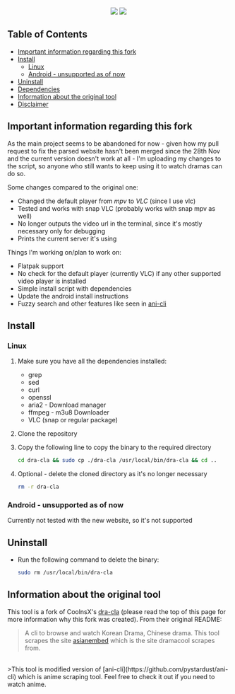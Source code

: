 <p align=center>
<br>
<img src="https://img.shields.io/badge/os-linux-orange">
<a href="https://github.com/fengbainuo"><img src="https://img.shields.io/badge/maintainer-fengbainuo-white"></a>

## Table of Contents
- [Important information regarding this fork](<Important information regarding this fork>)
- [Install](#Install)
  - [Linux](#Linux)
  - [Android - unsupported as of now](<Android - unsupported as of now>)
- [Uninstall](#Uninstall)
- [Dependencies](#Dependencies)
- [Information about the original tool](<Information about the original tool>)
- [Disclaimer](./disclaimer.md)

## Important information regarding this fork

As the main project seems to be abandoned for now - given how my pull request to fix the parsed website hasn't been merged since the 28th Nov and the current version doesn't work at all - I'm uploading my changes to the script, so anyone who still wants to keep using it to watch dramas can do so.

Some changes compared to the original one:
- Changed the default player from <i>mpv</i> to <i>VLC</i> (since I use vlc)
- Tested and works with snap VLC (probably works with snap mpv as well)
- No longer outputs the video url in the terminal, since it's mostly necessary only for debugging
- Prints the current server it's using


Things I'm working on/plan to work on:
- Flatpak support
- No check for the default player (currently VLC) if any other supported video player is installed
- Simple install script with dependencies
- Update the android install instructions
- Fuzzy search and other features like seen in [ani-cli](https://github.com/pystardust/ani-cli)

## Install

### Linux

1. Make sure you have all the dependencies installed:
    - grep
    - sed
    - curl
    - openssl
    - aria2 - Download manager
    - ffmpeg - m3u8 Downloader
    - VLC (snap or regular package)

2. Clone the repository

3. Copy the following line to copy the binary to the required directory
    ```bash
    cd dra-cla && sudo cp ./dra-cla /usr/local/bin/dra-cla && cd ..
    ```

4. Optional - delete the cloned directory as it's no longer necessary
    ```bash
    rm -r dra-cla
    ```

### Android - unsupported as of now

Currently not tested with the new website, so it's not supported

## Uninstall

* Run the following command to delete the binary:
    ```bash
    sudo rm /usr/local/bin/dra-cla
    ```

## Information about the original tool

This tool is a fork of CoolnsX's [dra-cla](https://github.com/CoolnsX/dra-cla) (please read the top of this page for more information why this fork was created). From their original README:

>A cli to browse and watch Korean Drama, Chinese drama. This tool scrapes the site [asianembed](https://asianembed.io) which is the site dramacool scrapes from.
<br>
>This tool is modified version of [ani-cli](https://github.com/pystardust/ani-cli) which is anime scraping tool. Feel free to check it out if you need to watch anime.
